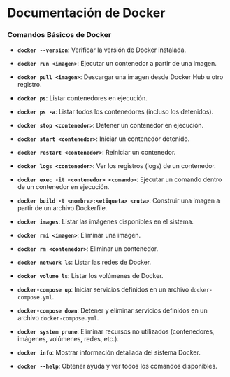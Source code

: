 # Documentación de Docker

### Comandos Básicos de Docker

- **`docker --version`**: Verificar la versión de Docker instalada.

- **`docker run <imagen>`**: Ejecutar un contenedor a partir de una imagen.

- **`docker pull <imagen>`**: Descargar una imagen desde Docker Hub u otro registro.

- **`docker ps`**: Listar contenedores en ejecución.

- **`docker ps -a`**: Listar todos los contenedores (incluso los detenidos).

- **`docker stop <contenedor>`**: Detener un contenedor en ejecución.

- **`docker start <contenedor>`**: Iniciar un contenedor detenido.

- **`docker restart <contenedor>`**: Reiniciar un contenedor.

- **`docker logs <contenedor>`**: Ver los registros (logs) de un contenedor.

- **`docker exec -it <contenedor> <comando>`**: Ejecutar un comando dentro de un contenedor en ejecución.

- **`docker build -t <nombre>:<etiqueta> <ruta>`**: Construir una imagen a partir de un archivo Dockerfile.

- **`docker images`**: Listar las imágenes disponibles en el sistema.

- **`docker rmi <imagen>`**: Eliminar una imagen.

- **`docker rm <contenedor>`**: Eliminar un contenedor.

- **`docker network ls`**: Listar las redes de Docker.

- **`docker volume ls`**: Listar los volúmenes de Docker.

- **`docker-compose up`**: Iniciar servicios definidos en un archivo `docker-compose.yml`.

- **`docker-compose down`**: Detener y eliminar servicios definidos en un archivo `docker-compose.yml`.

- **`docker system prune`**: Eliminar recursos no utilizados (contenedores, imágenes, volúmenes, redes, etc.).

- **`docker info`**: Mostrar información detallada del sistema Docker.

- **`docker --help`**: Obtener ayuda y ver todos los comandos disponibles.
